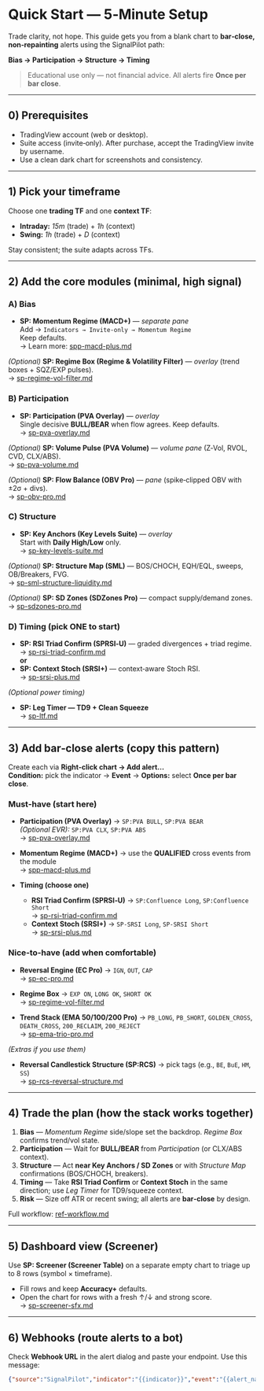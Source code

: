 # Quick Start — 5‑Minute Setup

Trade clarity, not hope. This guide gets you from a blank chart to **bar‑close, non‑repainting** alerts using the SignalPilot path:

**Bias → Participation → Structure → Timing**

> Educational use only — not financial advice. All alerts fire **Once per bar close**.

---

## 0) Prerequisites

- TradingView account (web or desktop).
- Suite access (invite‑only). After purchase, accept the TradingView invite by username.
- Use a clean dark chart for screenshots and consistency.

---

## 1) Pick your timeframe

Choose one **trading TF** and one **context TF**:

- **Intraday:** *15m* (trade) + *1h* (context)  
- **Swing:** *1h* (trade) + *D* (context)

Stay consistent; the suite adapts across TFs.

---

## 2) Add the core modules (minimal, high signal)

### A) Bias
- **SP: Momentum Regime (MACD+)** — *separate pane*  
  Add → `Indicators → Invite‑only → Momentum Regime`  
  Keep defaults.  
  → Learn more: [spp-macd-plus.md](spp-macd-plus.md)

*(Optional)* **SP: Regime Box (Regime & Volatility Filter)** — *overlay* (trend boxes + SQZ/EXP pulses).  
→ [sp-regime-vol-filter.md](sp-regime-vol-filter.md)

### B) Participation
- **SP: Participation (PVA Overlay)** — *overlay*  
  Single decisive **BULL/BEAR** when flow agrees. Keep defaults.  
  → [sp-pva-overlay.md](sp-pva-overlay.md)

*(Optional)* **SP: Volume Pulse (PVA Volume)** — *volume pane* (Z‑Vol, RVOL, CVD, CLX/ABS).  
→ [sp-pva-volume.md](sp-pva-volume.md)

*(Optional)* **SP: Flow Balance (OBV Pro)** — *pane* (spike‑clipped OBV with ±2σ + divs).  
→ [sp-obv-pro.md](sp-obv-pro.md)

### C) Structure
- **SP: Key Anchors (Key Levels Suite)** — *overlay*  
  Start with **Daily High/Low** only.  
  → [sp-key-levels-suite.md](sp-key-levels-suite.md)

*(Optional)* **SP: Structure Map (SML)** — BOS/CHOCH, EQH/EQL, sweeps, OB/Breakers, FVG.  
→ [sp-sml-structure-liquidity.md](sp-sml-structure-liquidity.md)

*(Optional)* **SP: SD Zones (SDZones Pro)** — compact supply/demand zones.  
→ [sp-sdzones-pro.md](sp-sdzones-pro.md)

### D) Timing (pick ONE to start)
- **SP: RSI Triad Confirm (SPRSI‑U)** — graded divergences + triad regime.  
  → [sp-rsi-triad-confirm.md](sp-rsi-triad-confirm.md)  
**or**  
- **SP: Context Stoch (SRSI+)** — context‑aware Stoch RSI.  
  → [sp-srsi-plus.md](sp-contextstoch-rsi.md)


*(Optional power timing)*  
- **SP: Leg Timer — TD9 + Clean Squeeze**  
  → [sp-ltf.md](sp-ltf.md)

---

## 3) Add bar‑close alerts (copy this pattern)

Create each via **Right‑click chart → Add alert…**  
**Condition:** pick the indicator → **Event** → **Options:** select **Once per bar close**.

### Must‑have (start here)
- **Participation (PVA Overlay)** → `SP:PVA BULL`, `SP:PVA BEAR`  
  *(Optional EVR):* `SP:PVA CLX`, `SP:PVA ABS`  
  → [sp-pva-overlay.md](sp-pva-overlay.md)

- **Momentum Regime (MACD+)** → use the **QUALIFIED** cross events from the module  
  → [spp-macd-plus.md](spp-macd-plus.md)

- **Timing (choose one)**  
  - **RSI Triad Confirm (SPRSI‑U)** → `SP:Confluence Long`, `SP:Confluence Short`  
    → [sp-rsi-triad-confirm.md](sp-rsi-triad-confirm.md)  
  - **Context Stoch (SRSI+)** → `SP‑SRSI Long`, `SP‑SRSI Short`  
    → [sp-srsi-plus.md](sp-srsi-plus.md)

### Nice‑to‑have (add when comfortable)
- **Reversal Engine (EC Pro)** → `IGN`, `OUT`, `CAP`  
  → [sp-ec-pro.md](sp-ec-pro.md)

- **Regime Box** → `EXP ON`, `LONG OK`, `SHORT OK`  
  → [sp-regime-vol-filter.md](sp-regime-vol-filter.md)

- **Trend Stack (EMA 50/100/200 Pro)** → `PB_LONG`, `PB_SHORT`, `GOLDEN_CROSS`, `DEATH_CROSS`, `200_RECLAIM`, `200_REJECT`  
  → [sp-ema-trio-pro.md](sp-ema-trio-pro.md)

*(Extras if you use them)*  
- **Reversal Candlestick Structure (SP:RCS)** → pick tags (e.g., `BE`, `BuE`, `HM`, `SS`)  
  → [sp-rcs-reversal-structure.md](sp-rcs-reversal-structure.md)

---

## 4) Trade the plan (how the stack works together)

1) **Bias** — *Momentum Regime* side/slope set the backdrop. *Regime Box* confirms trend/vol state.  
2) **Participation** — Wait for **BULL/BEAR** from *Participation* (or CLX/ABS context).  
3) **Structure** — Act **near Key Anchors / SD Zones** or with *Structure Map* confirmations (BOS/CHOCH, breakers).  
4) **Timing** — Take **RSI Triad Confirm** or **Context Stoch** in the same direction; use *Leg Timer* for TD9/squeeze context.  
5) **Risk** — Size off ATR or recent swing; all alerts are **bar‑close** by design.

Full workflow: [ref-workflow.md](ref-workflow.md)

---

## 5) Dashboard view (Screener)

Use **SP: Screener (Screener Table)** on a separate empty chart to triage up to 8 rows (symbol × timeframe).  
- Fill rows and keep **Accuracy+** defaults.  
- Open the chart for rows with a fresh ↑/↓ and strong score.  
→ [sp-screener-sfx.md](sp-screener-sfx.md)

---

## 6) Webhooks (route alerts to a bot)

Check **Webhook URL** in the alert dialog and paste your endpoint. Use this message:

```json
{"source":"SignalPilot","indicator":"{{indicator}}","event":"{{alert_name}}","symbol":"{{ticker}}","tf":"{{interval}}","time":"{{timenow}}","price":{{close}}}
